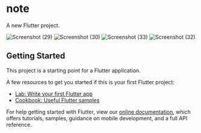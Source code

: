 # note

A new Flutter project.

![Screenshot (29)](https://user-images.githubusercontent.com/86703662/158604358-6bb03ff1-5aba-4878-92bb-49bf667cf4f0.png)
![Screenshot (30)](https://user-images.githubusercontent.com/86703662/158604381-f9f098c2-ae1b-44f5-9b16-84ad8ff9f053.png)
![Screenshot (33)](https://user-images.githubusercontent.com/86703662/158604404-d07e578f-cb32-4106-8f6a-8c9bfea141ca.png)
![Screenshot (32)](https://user-images.githubusercontent.com/86703662/158604424-4ec994e0-e08e-4db7-8c33-1f2bfd39d93d.png)


## Getting Started

This project is a starting point for a Flutter application.

A few resources to get you started if this is your first Flutter project:

- [Lab: Write your first Flutter app](https://flutter.dev/docs/get-started/codelab)
- [Cookbook: Useful Flutter samples](https://flutter.dev/docs/cookbook)

For help getting started with Flutter, view our
[online documentation](https://flutter.dev/docs), which offers tutorials,
samples, guidance on mobile development, and a full API reference.
